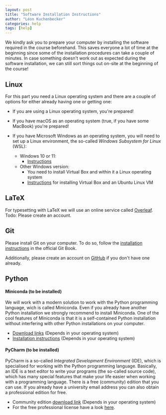 ```yaml
---
layout: post
title: "Software Installation Instructions"
author: "Léon Kuchenbecker"
categories: help
tags: [help]
---
```


We kindly ask you to prepare your computer by installing the software required in the course beforehand. This saves everyone a lot of time at the beginning since some of the installation procedures can take a couple of minutes. In case something doesn't work out as expected during the software installation, we can still sort things out on-site at the beginning of the course!  

## Linux

For this part you need a Linux operating system and there are a couple of options 
for either already having one or getting one:

- If you are using a Linux operating system, you're prepared!

- If you have macOS as an operating system (true, if you have some MacBook) you're prepared!

- If you have Microsoft Windows as an operating system, you will need to set up a Linux environment, the so-called *Windows Subsystem for Linux* (WSL):

  - Windows 10 or 11: 
    - [Instructions](https://www.windowscentral.com/how-install-wsl2-windows-10)  
  - Other Windows version:
    - You need to install Virtual Box and within it a Linux operating system
    - [Instructions](https://ubuntu.com/tutorials/how-to-run-ubuntu-desktop-on-a-virtual-machine-using-virtualbox) for installing Virtual Box and an Ubuntu Linux VM


## LaTeX

For typesetting with LaTeX we will use an online service called [Overleaf](https://www.overleaf.com/).  
Todo: Please create an account.

## Git

Please install Git on your computer. To do so, follow the [installation
instructions](https://git-scm.com/book/en/v2/Getting-Started-Installing-Git) in
the official Git Book.

Additionally, please create an account on [GitHub](https://github.com) if you don't have one already.

## Python

#### Miniconda (to be installed) 
We will work with a modern solution to work with the Python programming language, wich is called Miniconda. Even if you already have another Python installation we strongly recommend to install Miniconda. One of the cool features of Miniconda is that it is a self-contained Python installation without interfering with other Python installations on your computer.

- [Download links](https://docs.conda.io/en/latest/miniconda.html) (Depends in your operating system)
- [Installation instructions](https://conda.io/projects/conda/en/latest/user-guide/install/index.html) (Depends in your operating system)

#### PyCharm (to be installed) 
PyCharm is a so-called *Integrated Development Environment* (IDE), which is specialised 
for working with the Python programming language. Basically, an IDE is a text editor
to write your programs (the so-called source code), which has many special features
that make your life easier when working with a programming language.
There is a free (community) edition that you can use. If you already have a university email address you can also obtain a professional edition for free.

- Community edition [download link](https://www.jetbrains.com/de-de/pycharm/download/) (Depends in your operating system)
- For the free professional license have a look [here](https://www.jetbrains.com/community/education/#students).


